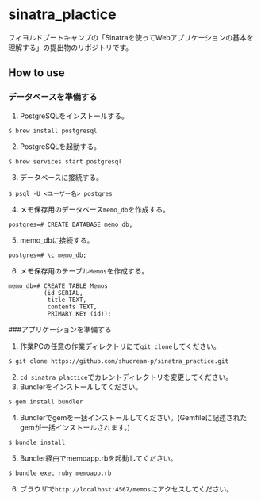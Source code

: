 # sinatra_plactice
フィヨルドブートキャンプの「Sinatraを使ってWebアプリケーションの基本を理解する」の提出物のリポジトリです。

## How to use
### データベースを準備する
1. PostgreSQLをインストールする。

```
$ brew install postgresql
```
2. PostgreSQLを起動する。

```
$ brew services start postgresql
```
3. データベースに接続する。

```
$ psql -U <ユーザー名> postgres
```
4. メモ保存用のデータベース`memo_db`を作成する。

```
postgres=# CREATE DATABASE memo_db;
```
5. memo_dbに接続する。

```
postgres=# \c memo_db;
```
6. メモ保存用のテーブル`Memos`を作成する。

```
memo_db=# CREATE TABLE Memos
          (id SERIAL,
           title TEXT,
           contents TEXT,
           PRIMARY KEY (id));
```

###アプリケーションを準備する
1. 作業PCの任意の作業ディレクトリにて`git clone`してください。

```
$ git clone https://github.com/shucream-p/sinatra_practice.git
```
2. `cd sinatra_plactice`でカレントディレクトリを変更してください。
3. Bundlerをインストールしてください。

```
$ gem install bundler
```
4. Bundlerでgemを一括インストールしてください。(Gemfileに記述されたgemが一括インストールされます。)

```
$ bundle install
```
5. Bundler経由でmemoapp.rbを起動してください。

```
$ bundle exec ruby memoapp.rb
```

6. ブラウザで`http://localhost:4567/memos`にアクセスしてください。

